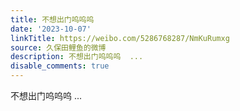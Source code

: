 ```yaml
---
title: 不想出门呜呜呜
date: '2023-10-07'
linkTitle: https://weibo.com/5286768287/NmKuRumxg
source: 久保田鲤鱼的微博
description: 不想出门呜呜呜  ...
disable_comments: true
---
```

不想出门呜呜呜  ...